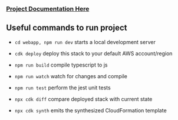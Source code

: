 ### [Project Documentation Here](./webapp/notes/architecture.md)

## Useful commands to run project

- `cd webapp, npm run dev` starts a local development server
- `cdk deploy` deploy this stack to your default AWS account/region

- `npm run build` compile typescript to js
- `npm run watch` watch for changes and compile
- `npm run test` perform the jest unit tests
- `npx cdk diff` compare deployed stack with current state
- `npx cdk synth` emits the synthesized CloudFormation template
